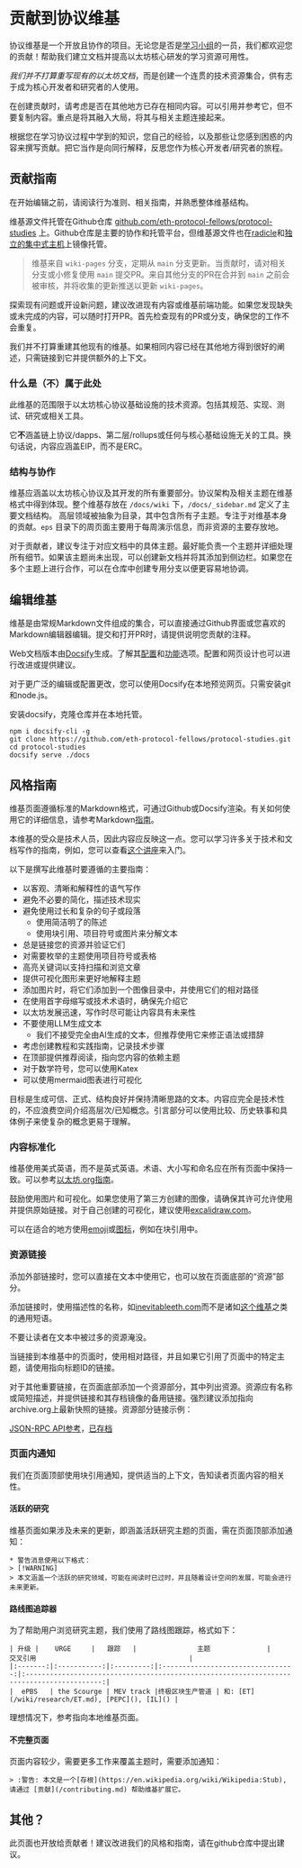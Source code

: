 # 贡献到协议维基

协议维基是一个开放且协作的项目。无论您是否是[学习小组](/eps/intro.md)的一员，我们都欢迎您的贡献！帮助我们建立文档并提高以太坊核心研发的学习资源可用性。

*我们并不打算重写现有的以太坊文档*，而是创建一个连贯的技术资源集合，供有志于成为核心开发者和研究者的人使用。

在创建贡献时，请考虑是否在其他地方已存在相同内容。可以引用并参考它，但不要复制内容。重点是将其融入大局，将其与相关主题连接起来。

根据您在学习协议过程中学到的知识，您自己的经验，以及那些让您感到困惑的内容来撰写贡献。把它当作是向同行解释，反思您作为核心开发者/研究者的旅程。

## 贡献指南

在开始编辑之前，请阅读行为准则、相关指南，并熟悉整体维基结构。

维基源文件托管在Github仓库 [github.com/eth-protocol-fellows/protocol-studies](https://github.com/eth-protocol-fellows/protocol-studies) 上。Github仓库是主要的协作和托管平台，但维基源文件也在[radicle](https://app.radicle.xyz/nodes/seed.radicle.garden/rad:zkV49UANVb2w2g5eE4Le197Wuasz)和[独立的集中式主机](https://git.ethquokkaops.io/eth-protocol-fellows/protocol-studies)上镜像托管。

> 维基来自 `wiki-pages` 分支，定期从 `main` 分支更新。当贡献时，请对相关分支或小修复使用 `main` 提交PR。来自其他分支的PR在合并到 `main` 之前会被审核，并将收集的更新推送以更新 `wiki-pages`。

探索现有问题或开设新问题，建议改进现有内容或维基前端功能。如果您发现缺失或未完成的内容，可以随时打开PR。首先检查现有的PR或分支，确保您的工作不会重复。

我们并不打算重建其他现有的维基。如果相同内容已经在其他地方得到很好的阐述，只需链接到它并提供额外的上下文。

### 什么是（不）属于此处

此维基的范围限于以太坊核心协议基础设施的技术资源。包括其规范、实现、测试、研究或相关工具。

它**不**涵盖链上协议/dapps、第二层/rollups或任何与核心基础设施无关的工具。换句话说，内容应涵盖EIP，而不是ERC。

### 结构与协作

维基应涵盖以太坊核心协议及其开发的所有重要部分。协议架构及相关主题在维基格式中得到体现。整个维基存放在 `/docs/wiki` 下，`/docs/_sidebar.md` 定义了主要文档结构。
高层领域被抽象为目录，其中包含所有子主题。专注于对维基本身的贡献。`eps` 目录下的周页面主要用于每周演示信息，而非资源的主要存放地。

对于贡献者，建议专注于对应文档中的具体主题。最好能负责一个主题并详细处理所有细节。如果该主题尚未出现，可以创建新文档并将其添加到侧边栏。如果您在多个主题上进行合作，可以在仓库中创建专用分支以便更容易地协调。

## 编辑维基

维基是由常规Markdown文件组成的集合，可以直接通过Github界面或您喜欢的Markdown编辑器编辑。提交和打开PR时，请提供说明您贡献的注释。

Web文档版本由[Docsify](https://docsify.js.org/)生成。了解其[配置](https://docsify.js.org/#/configuration)和[功能](https://docsify.js.org/#/plugins)选项。配置和网页设计也可以进行改进或提供建议。

对于更广泛的编辑或配置更改，您可以使用Docsify在本地预览网页。只需安装git和node.js。

安装docsify，克隆仓库并在本地托管。



```
npm i docsify-cli -g
git clone https://github.com/eth-protocol-fellows/protocol-studies.git
cd protocol-studies
docsify serve ./docs
```

## 风格指南

维基页面遵循标准的Markdown格式，可通过Github或Docsify渲染。有关如何使用它的详细信息，请参考Markdown[指南](https://www.markdownguide.org/)。

本维基的受众是技术人员，因此内容应反映这一点。您可以学习许多关于技术和文档写作的指南，例如，您可以查看[这个讲座](https://www.youtube.com/watch?v=vtIzMaLkCaM)来入门。

以下是撰写此维基时要遵循的主要指南：

- 以客观、清晰和解释性的语气写作
- 避免不必要的简化，描述技术现实
- 避免使用过长和复杂的句子或段落
    - 使用简洁明了的陈述
    - 使用块引用、项目符号或图片来分解文本
- 总是链接您的资源并验证它们
- 对需要枚举的主题使用项目符号或表格
- 高亮关键词以支持扫描和浏览文章
- 提供可视化图形来更好地解释主题
- 添加图片时，将它们添加到一个图像目录中，并使用它们的相对路径
- 在使用首字母缩写或技术术语时，确保先介绍它
- 以太坊发展迅速，写作时尽可能让内容具有未来性
- 不要使用LLM生成文本
    - 我们不接受完全由AI生成的文本，但推荐使用它来修正语法或措辞
- 考虑创建教程和实践指南，记录技术步骤
- 在顶部提供推荐阅读，指向您内容的依赖主题
- 对于数学符号，您可以使用Katex
- 可以使用mermaid图表进行可视化

目标是生成可信、正式、结构良好并保持清晰思路的文本。内容应完全是技术性的，不应浪费空间介绍高层次/已知概念。引言部分可以使用比较、历史轶事和具体例子来使复杂的概念更易于理解。

### 内容标准化

维基使用美式英语，而不是英式英语。术语、大小写和命名应在所有页面中保持一致。可以参考[以太坊.org指南](https://ethereum.org/contributing/style-guide/content-standardization)。

鼓励使用图片和可视化。如果您使用了第三方创建的图像，请确保其许可允许使用并提供原始链接。对于自己创建的可视化，建议使用[excalidraw.com](https://github.com/excalidraw/excalidraw)。

可以在适合的地方使用[emoji](https://docsify.js.org/#/emoji?id=emoji)或[图标](https://icongr.am/fontawesome)，例如在块引用中。

### 资源链接

添加外部链接时，您可以直接在文本中使用它，也可以放在页面底部的“资源”部分。

添加链接时，使用描述性的名称，如[inevitableeth.com](https://inevitableeth.com/)而不是诸如[这个维基](https://inevitableeth.com/)之类的通用短语。

不要让读者在文本中被过多的资源淹没。

当链接到本维基中的页面时，使用相对路径，并且如果它引用了页面中的特定主题，请使用指向标题ID的链接。

对于其他重要链接，在页面底部添加一个资源部分，其中列出资源。资源应有名称或简短描述，并提供链接和其存档镜像的备用链接。强烈建议添加指向archive.org上最新快照的链接。资源部分链接示例：

[JSON-RPC API参考](https://ethereum.org/en/developers/docs/apis/json-rpc)，[已存档](https://web.archive.org/web/20240117035335/https://ethereum.org/en/developers/docs/apis/json-rpc)

### 页面内通知

我们在页面顶部使用块引用通知，提供适当的上下文，告知读者页面内容的相关性。

#### 活跃的研究

维基页面如果涉及未来的更新，即涵盖活跃研究主题的页面，需在页面顶部添加通知：


```
* 警告消息使用以下格式：
> [!WARNING]
> 本文涵盖一个活跃的研究领域，可能在阅读时已过时，并且随着设计空间的发展，可能会进行未来更新。
```

#### 路线图追踪器

为了帮助用户浏览研究主题，我们使用了路线图跟踪，格式如下：
 ``` 
| 升级 |    URGE     |   跟踪   |               主题              |                                     交叉引用                                      |
|:-------:|:-----------:|:---------:|:---------------------------------:|:-----------------------------------------------------------------------------------------:|
|  ePBS   | the Scourge | MEV track |终极区块生产管道 | 和: [ET](/wiki/research/ET.md), [PEPC](), [IL]() |
```
理想情况下，参考指向本地维基页面。

#### 不完整页面

页面内容较少，需要更多工作来覆盖主题时，需要添加通知：



```
> :警告: 本文是一个[存根](https://en.wikipedia.org/wiki/Wikipedia:Stub), 请通过 [贡献](/contributing.md) 帮助维基扩展它。
```


## 其他？

此页面也开放给贡献者！建议改进我们的风格和指南，请在github仓库中提出建议。

